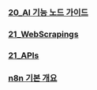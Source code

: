 ### [20_AI 기능 노드 가이드](https://github.com/yojulab/learn_n8ns/wiki/20_AI-%EA%B8%B0%EB%8A%A5-%EB%85%B8%EB%93%9C-%EA%B0%80%EC%9D%B4%EB%93%9C)

### [21_WebScrapings](https://github.com/yojulab/learn_gatheringdatas/wiki/21_WebScrapings)

### [21_APIs](https://github.com/yojulab/learn_gatheringdatas/wiki/21_APIs)

### [n8n 기본 개요](https://github.com/yojulab/learn_n8ns/wiki)

